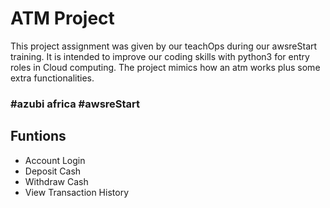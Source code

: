 # ATM Project
This project assignment was given by our teachOps during our awsreStart training.
It is intended to improve our coding skills with python3 for entry roles in Cloud computing.
The project mimics how an atm works plus some extra functionalities.
### #azubi africa #awsreStart

## Funtions
 * Account Login
 * Deposit Cash
 * Withdraw Cash
 * View Transaction History

 
 
